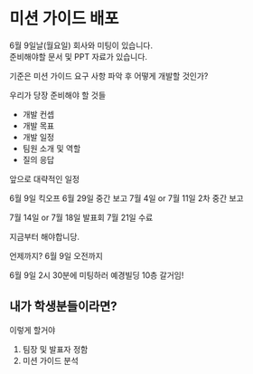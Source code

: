# 미션 가이드 배포

6월 9일날(월요일) 회사와 미팅이 있습니다.  
준비해야할 문서 및 PPT 자료가 있습니다.

기준은 미션 가이드 요구 사항 파악 후 어떻게 개발할 것인가?

우리가 당장 준비해야 할 것들

- 개발 컨셉
- 개발 목표
- 개발 일정
- 팀원 소개 및 역할
- 질의 응답

앞으로 대략적인 일정

6월 9일 킥오프
6월 29일 중간 보고
7월 4일 or 7월 11일 2차 중간 보고

7월 14일 or 7월 18일 발표회
7월 21일 수료

지금부터 해야합니당.

언제까지? 6월 9일 오전까지

6월 9일 2시 30분에 미팅하러 예경빌딩 10층 갈거임!

## 내가 학생분들이라면?

이렇게 할거야

1. 팀장 및 발표자 정함
2. 미션 가이드 분석
